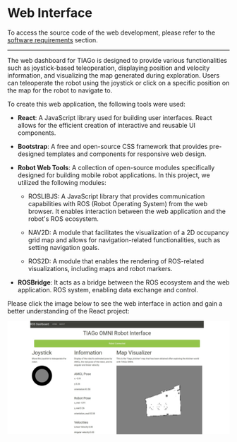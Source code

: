 # Web Interface
To access the source code of the web development, please refer to the [software requirements](https://github.com/crisarenas/Mapping-Holonomic/blob/main/Software_Requirements.md) section.

____

The web dashboard for TIAGo is designed to provide various functionalities such as joystick-based teleoperation, displaying position and velocity information, and visualizing the map generated during exploration. Users can teleoperate the robot using the joystick or click on a specific position on the map for the robot to navigate to.



To create this web application, the following tools were used:

* **React**: A JavaScript library used for building user interfaces. React allows for the efficient creation of interactive and reusable UI components.

* **Bootstrap**: A free and open-source CSS framework that provides pre-designed templates and components for responsive web design.

* **Robot Web Tools**: A collection of open-source modules specifically designed for building mobile robot applications. In this project, we utilized the following modules:

    * ROSLIBJS: A JavaScript library that provides communication capabilities with ROS (Robot Operating System) from the web browser. It enables interaction between the web application and the robot's ROS ecosystem.

    * NAV2D: A module that facilitates the visualization of a 2D occupancy grid map and allows for navigation-related functionalities, such as setting navigation goals.

    * ROS2D: A module that enables the rendering of ROS-related visualizations, including maps and robot markers.

* **ROSBridge**: It acts as a bridge between the ROS ecosystem and the web application. ROS system, enabling data exchange and control.

Please click the image below to see the web interface in action and gain a better understanding of the React project:


[![IMAGE ALT TEXT HERE](Images/web.jpg)](https://studio.youtube.com/video/4N1yLmPEd6s/edit)
